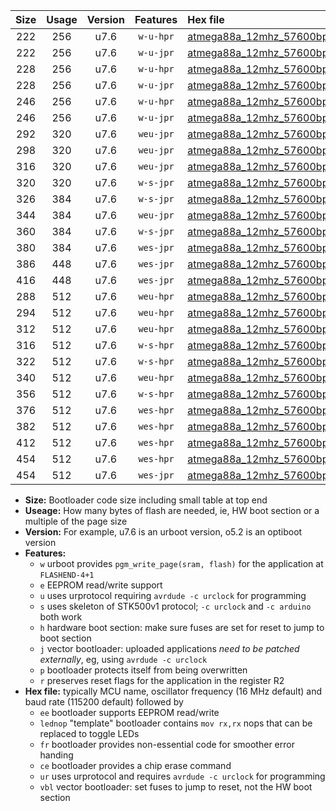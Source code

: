 |Size|Usage|Version|Features|Hex file|
|:-:|:-:|:-:|:-:|:--|
|222|256|u7.6|`w-u-hpr`|[atmega88a_12mhz_57600bps_ur.hex](https://raw.githubusercontent.com/stefanrueger/urboot/main//atmega88a_12mhz_57600bps_ur.hex)|
|222|256|u7.6|`w-u-jpr`|[atmega88a_12mhz_57600bps_ur_vbl.hex](https://raw.githubusercontent.com/stefanrueger/urboot/main//atmega88a_12mhz_57600bps_ur_vbl.hex)|
|228|256|u7.6|`w-u-hpr`|[atmega88a_12mhz_57600bps_lednop_ur.hex](https://raw.githubusercontent.com/stefanrueger/urboot/main//atmega88a_12mhz_57600bps_lednop_ur.hex)|
|228|256|u7.6|`w-u-jpr`|[atmega88a_12mhz_57600bps_lednop_ur_vbl.hex](https://raw.githubusercontent.com/stefanrueger/urboot/main//atmega88a_12mhz_57600bps_lednop_ur_vbl.hex)|
|246|256|u7.6|`w-u-hpr`|[atmega88a_12mhz_57600bps_lednop_fr_ur.hex](https://raw.githubusercontent.com/stefanrueger/urboot/main//atmega88a_12mhz_57600bps_lednop_fr_ur.hex)|
|246|256|u7.6|`w-u-jpr`|[atmega88a_12mhz_57600bps_lednop_fr_ur_vbl.hex](https://raw.githubusercontent.com/stefanrueger/urboot/main//atmega88a_12mhz_57600bps_lednop_fr_ur_vbl.hex)|
|292|320|u7.6|`weu-jpr`|[atmega88a_12mhz_57600bps_ee_ur_vbl.hex](https://raw.githubusercontent.com/stefanrueger/urboot/main//atmega88a_12mhz_57600bps_ee_ur_vbl.hex)|
|298|320|u7.6|`weu-jpr`|[atmega88a_12mhz_57600bps_ee_lednop_ur_vbl.hex](https://raw.githubusercontent.com/stefanrueger/urboot/main//atmega88a_12mhz_57600bps_ee_lednop_ur_vbl.hex)|
|316|320|u7.6|`weu-jpr`|[atmega88a_12mhz_57600bps_ee_lednop_fr_ur_vbl.hex](https://raw.githubusercontent.com/stefanrueger/urboot/main//atmega88a_12mhz_57600bps_ee_lednop_fr_ur_vbl.hex)|
|320|320|u7.6|`w-s-jpr`|[atmega88a_12mhz_57600bps_vbl.hex](https://raw.githubusercontent.com/stefanrueger/urboot/main//atmega88a_12mhz_57600bps_vbl.hex)|
|326|384|u7.6|`w-s-jpr`|[atmega88a_12mhz_57600bps_lednop_vbl.hex](https://raw.githubusercontent.com/stefanrueger/urboot/main//atmega88a_12mhz_57600bps_lednop_vbl.hex)|
|344|384|u7.6|`weu-jpr`|[atmega88a_12mhz_57600bps_ee_lednop_fr_ce_ur_vbl.hex](https://raw.githubusercontent.com/stefanrueger/urboot/main//atmega88a_12mhz_57600bps_ee_lednop_fr_ce_ur_vbl.hex)|
|360|384|u7.6|`w-s-jpr`|[atmega88a_12mhz_57600bps_lednop_fr_vbl.hex](https://raw.githubusercontent.com/stefanrueger/urboot/main//atmega88a_12mhz_57600bps_lednop_fr_vbl.hex)|
|380|384|u7.6|`wes-jpr`|[atmega88a_12mhz_57600bps_ee_vbl.hex](https://raw.githubusercontent.com/stefanrueger/urboot/main//atmega88a_12mhz_57600bps_ee_vbl.hex)|
|386|448|u7.6|`wes-jpr`|[atmega88a_12mhz_57600bps_ee_lednop_vbl.hex](https://raw.githubusercontent.com/stefanrueger/urboot/main//atmega88a_12mhz_57600bps_ee_lednop_vbl.hex)|
|416|448|u7.6|`wes-jpr`|[atmega88a_12mhz_57600bps_ee_lednop_fr_vbl.hex](https://raw.githubusercontent.com/stefanrueger/urboot/main//atmega88a_12mhz_57600bps_ee_lednop_fr_vbl.hex)|
|288|512|u7.6|`weu-hpr`|[atmega88a_12mhz_57600bps_ee_ur.hex](https://raw.githubusercontent.com/stefanrueger/urboot/main//atmega88a_12mhz_57600bps_ee_ur.hex)|
|294|512|u7.6|`weu-hpr`|[atmega88a_12mhz_57600bps_ee_lednop_ur.hex](https://raw.githubusercontent.com/stefanrueger/urboot/main//atmega88a_12mhz_57600bps_ee_lednop_ur.hex)|
|312|512|u7.6|`weu-hpr`|[atmega88a_12mhz_57600bps_ee_lednop_fr_ur.hex](https://raw.githubusercontent.com/stefanrueger/urboot/main//atmega88a_12mhz_57600bps_ee_lednop_fr_ur.hex)|
|316|512|u7.6|`w-s-hpr`|[atmega88a_12mhz_57600bps.hex](https://raw.githubusercontent.com/stefanrueger/urboot/main//atmega88a_12mhz_57600bps.hex)|
|322|512|u7.6|`w-s-hpr`|[atmega88a_12mhz_57600bps_lednop.hex](https://raw.githubusercontent.com/stefanrueger/urboot/main//atmega88a_12mhz_57600bps_lednop.hex)|
|340|512|u7.6|`weu-hpr`|[atmega88a_12mhz_57600bps_ee_lednop_fr_ce_ur.hex](https://raw.githubusercontent.com/stefanrueger/urboot/main//atmega88a_12mhz_57600bps_ee_lednop_fr_ce_ur.hex)|
|356|512|u7.6|`w-s-hpr`|[atmega88a_12mhz_57600bps_lednop_fr.hex](https://raw.githubusercontent.com/stefanrueger/urboot/main//atmega88a_12mhz_57600bps_lednop_fr.hex)|
|376|512|u7.6|`wes-hpr`|[atmega88a_12mhz_57600bps_ee.hex](https://raw.githubusercontent.com/stefanrueger/urboot/main//atmega88a_12mhz_57600bps_ee.hex)|
|382|512|u7.6|`wes-hpr`|[atmega88a_12mhz_57600bps_ee_lednop.hex](https://raw.githubusercontent.com/stefanrueger/urboot/main//atmega88a_12mhz_57600bps_ee_lednop.hex)|
|412|512|u7.6|`wes-hpr`|[atmega88a_12mhz_57600bps_ee_lednop_fr.hex](https://raw.githubusercontent.com/stefanrueger/urboot/main//atmega88a_12mhz_57600bps_ee_lednop_fr.hex)|
|454|512|u7.6|`wes-hpr`|[atmega88a_12mhz_57600bps_ee_lednop_fr_ce.hex](https://raw.githubusercontent.com/stefanrueger/urboot/main//atmega88a_12mhz_57600bps_ee_lednop_fr_ce.hex)|
|454|512|u7.6|`wes-jpr`|[atmega88a_12mhz_57600bps_ee_lednop_fr_ce_vbl.hex](https://raw.githubusercontent.com/stefanrueger/urboot/main//atmega88a_12mhz_57600bps_ee_lednop_fr_ce_vbl.hex)|

- **Size:** Bootloader code size including small table at top end
- **Useage:** How many bytes of flash are needed, ie, HW boot section or a multiple of the page size
- **Version:** For example, u7.6 is an urboot version, o5.2 is an optiboot version
- **Features:**
  + `w` urboot provides `pgm_write_page(sram, flash)` for the application at `FLASHEND-4+1`
  + `e` EEPROM read/write support
  + `u` uses urprotocol requiring `avrdude -c urclock` for programming
  + `s` uses skeleton of STK500v1 protocol; `-c urclock` and `-c arduino` both work
  + `h` hardware boot section: make sure fuses are set for reset to jump to boot section
  + `j` vector bootloader: uploaded applications *need to be patched externally*, eg, using `avrdude -c urclock`
  + `p` bootloader protects itself from being overwritten
  + `r` preserves reset flags for the application in the register R2
- **Hex file:** typically MCU name, oscillator frequency (16 MHz default) and baud rate (115200 default) followed by
  + `ee` bootloader supports EEPROM read/write
  + `lednop` "template" bootloader contains `mov rx,rx` nops that can be replaced to toggle LEDs
  + `fr` bootloader provides non-essential code for smoother error handing
  + `ce` bootloader provides a chip erase command
  + `ur` uses urprotocol and requires `avrdude -c urclock` for programming
  + `vbl` vector bootloader: set fuses to jump to reset, not the HW boot section
